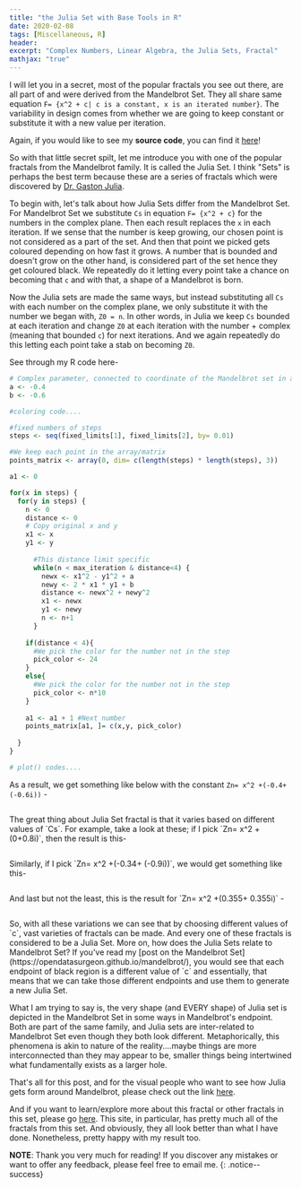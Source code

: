 ```yaml
---
title: "the Julia Set with Base Tools in R"
date: 2020-02-08
tags: [Miscellaneous, R]
header:
excerpt: "Complex Numbers, Linear Algebra, the Julia Sets, Fractal"
mathjax: "true"
---
```

I will let you in a secret, most of the popular fractals you see out there, are all part of and were derived from the Mandelbrot Set. They all share same equation `F= {x^2 + c| c is a constant, x is an iterated number}`. The variability in design comes from whether we are going to keep constant or substitute it with a new value per iteration. 

Again, if you would like to see my **source code**, you can find it [here](https://github.com/opendatasurgeon/JuliasFractal_r)!

So with that little secret spilt, let me introduce you with one of the popular fractals from the Mandelbrot family. It is called the Julia Set. I think "Sets" is perhaps the best term because these are a series of fractals which were discovered by [Dr. Gaston Julia](https://en.wikipedia.org/wiki/Gaston_Julia).  

To begin with, let's talk about how Julia Sets differ from the Mandelbrot Set. For Mandelbrot Set we substitute `Cs` in equation `F= {x^2 + c}` for the numbers in the complex plane. Then each result replaces the `x` in each iteration. If we sense that the number is keep growing, our chosen point is not considered as a part of the set. And then that point we picked gets coloured depending on how fast it grows. A number that is bounded and doesn't grow on the other hand, is considered part of the set hence they get coloured black. We repeatedly do it letting every point take a chance on becoming that `c` and with that, a shape of a Mandelbrot is born.

Now the Julia sets are made the same ways, but instead substituting all `Cs` with each number on the complex plane, we only substitute it with the number we began with, `Z0 = n`. In other words, in Julia we keep `Cs` bounded at each iteration and change `Z0` at each iteration with the number + complex (meaning that bounded `c`) for next iterations. And we again repeatedly do this letting each point take a stab on becoming `Z0`.  

See through my R code here-

```r
# Complex parameter, connected to coordinate of the Mandelbrot set in a complex plane
a <- -0.4
b <- -0.6

#coloring code....

#fixed numbers of steps
steps <- seq(fixed_limits[1], fixed_limits[2], by= 0.01)

#We keep each point in the array/matrix
points_matrix <- array(0, dim= c(length(steps) * length(steps), 3))

a1 <- 0

for(x in steps) {
  for(y in steps) {
    n <- 0
    distance <- 0
    # Copy original x and y
    x1 <- x
    y1 <- y 
      
      #This distance limit specific
      while(n < max_iteration & distance<4) {
        newx <- x1^2 - y1^2 + a
        newy <- 2 * x1 * y1 + b
        distance <- newx^2 + newy^2
        x1 <- newx
        y1 <- newy
        n <- n+1
      }
    
    if(distance < 4){
      #We pick the color for the number not in the step
      pick_color <- 24
    }
    else{
      #We pick the color for the number not in the step
      pick_color <- n*10 
    }
    
    a1 <- a1 + 1 #Next number
    points_matrix[a1, ]= c(x,y, pick_color)
    
  }
}

# plot() codes....
```

As a result, we get something like below with the constant `Zn= x^2 +(-0.4+(-0.6i))` -
<p align="center"> 
   <img src="{{ site.url }}{{ site.baseurl }}/images/julia/Julia_unoptimized.png" alt="">
</p>
The great thing about Julia Set fractal is that it varies based on different values of `Cs`. For example, take a look at these; if I pick `Zn= x^2 +(0+0.8i)`, then the result is this-
<p align="center"> 
<img src="{{ site.url }}{{ site.baseurl }}/images/julia/Julia_unoptimized_2.png" alt="">
</p>
Similarly, if I pick `Zn= x^2 +(-0.34+ (-0.9i))`, we would get something like this-
<p align="center"> 
   <img src="{{ site.url }}{{ site.baseurl }}/images/julia/Julia_unoptimized_3.png" alt="">
</p>
And last but not the least, this is the result for `Zn= x^2 +(0.355+ 0.355i)` -
<p align="center"> 
   <img src="{{ site.url }}{{ site.baseurl }}/images/julia/Julia_unoptimized_4.png" alt="">
</p>
So, with all these variations we can see that by choosing different values of `c`, vast varieties of fractals can be made. And every one of these fractals is considered to be a Julia Set. More on, how does the Julia Sets relate to Mandelbrot Set? If you've read my [post on the Mandelbrot Set](https://opendatasurgeon.github.io/mandelbrot/), you would see that each endpoint of black region is a different value of `c` and essentially, that means that we can take those different endpoints and use them to generate a new Julia Set.

What I am trying to say is, the very shape (and EVERY shape) of Julia set is depicted in the Mandelbrot Set in some ways in Mandelbrot's endpoint. Both are part of the same family, and Julia sets are inter-related to Mandelbrot Set even though they both look different. Metaphorically, this phenomena is akin to nature of the reality....maybe things are more interconnected than they may appear to be, smaller things being intertwined what fundamentally exists as a larger hole.

That's all for this post, and for the visual people who want to see how Julia gets form around Mandelbrot, please check out the link [here](http://www.malinc.se/m/JuliaSets.php).

And if you want to learn/explore more about this fractal or other fractals in this set, please go [here](http://paulbourke.net/fractals/juliaset/). This site, in particular, has pretty much all of the fractals from this set. And obviously, they all look better than what I have done. Nonetheless, pretty happy with my result too.
 
**NOTE**: Thank you very much for reading! If you discover any mistakes or want to offer any feedback, please feel free to email me.
{: .notice--success}
